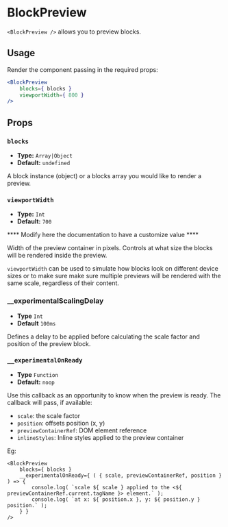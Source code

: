 BlockPreview
============

`<BlockPreview />` allows you to preview blocks.

## Usage

Render the component passing in the required props:

```jsx
<BlockPreview
	blocks={ blocks }
	viewportWidth={ 800 }
/>
```

## Props

### `blocks`
* **Type:** `Array|Object`
* **Default:** `undefined`

A block instance (object) or a blocks array you would like to render a preview.

### `viewportWidth`
* **Type:** `Int`
* **Default:** `700`

**** Modify here the documentation to have a customize value ****

Width of the preview container in pixels. Controls at what size the blocks will be rendered inside the preview.

`viewportWidth` can be used to simulate how blocks look on different device sizes or to make sure make sure multiple previews will be rendered with the same scale, regardless of their content.

### __experimentalScalingDelay
* **Type** `Int`
* **Default** `100ms`

Defines a delay to be applied before calculating the scale factor and position of the preview block.

### `__experimentalOnReady`
* **Type** `Function`
* **Default:** `noop`

Use this callback as an opportunity to know when the preview is ready. The callback will pass, if available:

* `scale`: the scale factor
* `position`: offsets position (x, y)
* `previewContainerRef`: DOM element reference
* `inlineStyles`: Inline styles applied to the preview container

Eg:

```es6
<BlockPreview
	blocks={ blocks }
	__experimentalOnReady={ ( { scale, previewContainerRef, position } ) => {
		console.log( `scale ${ scale } applied to the <${ previewContainerRef.current.tagName }> element.` );
		console.log( `at x: ${ position.x }, y: ${ position.y } position.` );
	} }
/>
```
